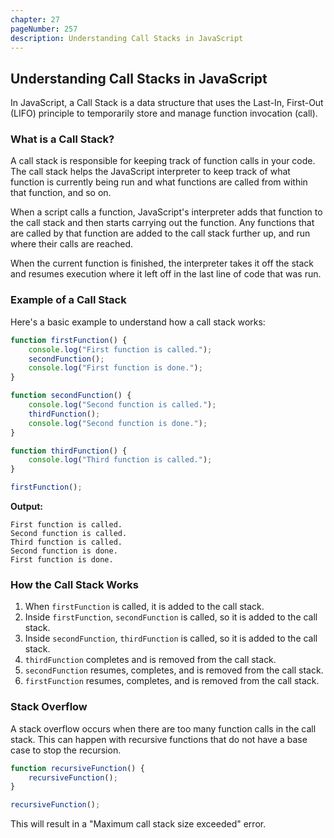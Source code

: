 ```yaml
---
chapter: 27
pageNumber: 257
description: Understanding Call Stacks in JavaScript 
---
```



## Understanding Call Stacks in JavaScript

In JavaScript, a Call Stack is a data structure that uses the Last-In, First-Out (LIFO) principle to temporarily store and manage function invocation (call).

### What is a Call Stack?

A call stack is responsible for keeping track of function calls in your code. The call stack helps the JavaScript interpreter to keep track of what function is currently being run and what functions are called from within that function, and so on.

When a script calls a function, JavaScript's interpreter adds that function to the call stack and then starts carrying out the function. Any functions that are called by that function are added to the call stack further up, and run where their calls are reached.

When the current function is finished, the interpreter takes it off the stack and resumes execution where it left off in the last line of code that was run.

### Example of a Call Stack

Here's a basic example to understand how a call stack works:

```javascript
function firstFunction() {
    console.log("First function is called.");
    secondFunction();
    console.log("First function is done.");
}

function secondFunction() {
    console.log("Second function is called.");
    thirdFunction();
    console.log("Second function is done.");
}

function thirdFunction() {
    console.log("Third function is called.");
}

firstFunction();
```

**Output:**
```
First function is called.
Second function is called.
Third function is called.
Second function is done.
First function is done.
```

### How the Call Stack Works

1. When `firstFunction` is called, it is added to the call stack.
2. Inside `firstFunction`, `secondFunction` is called, so it is added to the call stack.
3. Inside `secondFunction`, `thirdFunction` is called, so it is added to the call stack.
4. `thirdFunction` completes and is removed from the call stack.
5. `secondFunction` resumes, completes, and is removed from the call stack.
6. `firstFunction` resumes, completes, and is removed from the call stack.

### Stack Overflow

A stack overflow occurs when there are too many function calls in the call stack. This can happen with recursive functions that do not have a base case to stop the recursion.

```javascript
function recursiveFunction() {
    recursiveFunction();
}

recursiveFunction();
```

This will result in a "Maximum call stack size exceeded" error.

